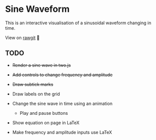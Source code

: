 # Sine Waveform

This is an interactive visualisation of a sinusoidal waveform changing in time.

View on [rawgit](https://rawgit.com/joebentley/waveform-sine/master/index.html) :sushi:

## TODO

* ~~Render a sine wave in two.js~~

* ~~Add controls to change frequency and amplitude~~

* ~~Draw subtick marks~~

* Draw labels on the grid

* Change the sine wave in time using an animation

  * Play and pause buttons


* Show equation on page in LaTeX

* Make frequency and amplitude inputs use LaTeX
